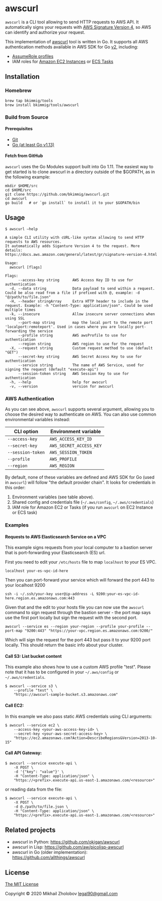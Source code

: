 # awscurl

`awscurl` is a CLI tool allowing to send HTTP requests to AWS API. It automatically signs your requests with
[AWS Signature Version 4](https://docs.aws.amazon.com/general/latest/gr/signing_aws_api_requests.html),
so AWS can identify and authorize your request.

This implementation of [awscurl](https://github.com/okigan/awscurl) tool is written in Go.
It supports all AWS authentication methods available in AWS SDK for Go [v2](https://docs.aws.amazon.com/sdk-for-go/v2/api/), including:
- [AssumeRole profiles](https://docs.aws.amazon.com/cli/latest/userguide/cli-configure-role.html)
- IAM roles for [Amazon EC2 Instances](https://docs.aws.amazon.com/AWSEC2/latest/UserGuide/iam-roles-for-amazon-ec2.html)
or [ECS Tasks](https://docs.aws.amazon.com/AmazonECS/latest/developerguide/task-iam-roles.html)

## Installation

### Homebrew

```
brew tap bkimmig/tools
brew install bkimmig/tools/awscurl
```

### Build from Source

#### Prerequisites

- [Git](https://git-scm.com/)
- [Go (at least Go v1.13)](https://golang.org/dl/)

#### Fetch from GitHub

`awscurl` uses the Go Modules support built into Go 1.11. The easiest way to get started is to clone awscurl in a directory
outside of the $GOPATH, as in the following example:

```shell
mkdir $HOME/src
cd $HOME/src
git clone https://github.com/bkimmig/awscurl.git
cd awscurl
go build   # or `go install` to install it to your $GOPATH/bin
```

## Usage

```
$ awscurl –help

A simple CLI utility with cURL-like syntax allowing to send HTTP requests to AWS resources.
It automatically adds Siganture Version 4 to the request. More details:
https://docs.aws.amazon.com/general/latest/gr/signature-version-4.html

Usage:
  awscurl [flags]

Flags:
      --access-key string      AWS Access Key ID to use for authentication
  -d, --data string            Data payload to send within a request. Could be also read from a file if prefixed with @, example: -d "@/path/to/file.json"
  -H, --header stringArray     Extra HTTP header to include in the request. Example: -h "Content-Type: application/json". Could be used multiple times
  -k, --insecure               Allow insecure server connections when using SSL
      --port-map string        map the local port to the remote port 'localport:remoteport'. Used in cases where you are locally port-forwarding the service
      --profile string         AWS awsProfile to use for authentication
      --region string          AWS region to use for the request
  -X, --request string         Custom request method to use (default "GET")
      --secret-key string      AWS Secret Access Key to use for authentication
      --service string         The name of AWS Service, used for signing the request (default "execute-api")
      --session-token string   AWS Session Key to use for authentication
  -h, --help                   help for awscurl
  -v, --version                version for awscurl
```

### AWS Authentication
As you can see above, `awscurl` supports several argument, allowing you to choose the desired way to authenticate on AWS.
You can also use common environmental variables instead:

| CLI option          | Environment variable    |
|---------------------|-------------------------|
| `--access-key`      | `AWS_ACCESS_KEY_ID`     |
| `--secret-key`      | `AWS_SECRET_ACCESS_KEY` |
| `--session-token`   | `AWS_SESSION_TOKEN`     |
| `--profile`         | `AWS_PROFILE`           |
| `--region`          | `AWS_REGION`            |

By default, none of these variables are defined and AWS SDK for Go (used in `awscurl`)
will follow "the default provider chain". It looks for credentials in this order:

1. Environment variables (see table above).
2. Shared config and credentials file (`~/.aws/config`, `~/.aws/credentials`)
3. IAM role for Amazon EC2 or Tasks (if you run `awscurl` on EC2 Instance or ECS task)

### Examples

#### Requests to AWS Elasticsearch Service on a VPC

This example signs requests from your local computer to a bastion server that is
port-forwarding your Elasticsearch (ES) url.

First you need to edit your `/etc/hosts` file to map `localhost` to your ES VPC.

```
localhost your-es-vpc-id-here
```

Then you can port-forward your service which will forward the port 443 to your
localhost 9200

`ssh -i ~/.ssh/your-key user@ip-address -L 9200:your-es-vpc-id-here.region.es.amazonaws.com:443`

Given that and the edit to your hosts file you can now use the `awscurl` command
to sign request through the bastion server - the port map says use the first
port locally but sign the request with the second port.

`awscurl --service es --region your-region --profile your-profile --port-map "9200:443" "https://your-vpc.region.es.amazonaws.com:9200/"`

Which will sign the request for the port 443 but pass it to your 9200 port
locally. This should return the basic info about your cluster.

#### Call S3: List bucket content

This example also shows how to use a custom AWS profile "test".
Please note that it has to be configured in your `~/.aws/config` or `~/.aws/credentials`.
```shell
$ awscurl --service s3 \
    --profile "test" \
    "https://awscurl-sample-bucket.s3.amazonaws.com"
```

#### Call EC2:

In this example we also pass static AWS credentials using CLI arguments:
```shell
$ awscurl --service ec2 \
    --access-key <your-aws-access-key-id> \
    --secret-key <your-aws-secret-access-key> \
    "https://ec2.amazonaws.com?Action=DescribeRegions&Version=2013-10-15"
```

#### Call API Gateway:
```shell
$ awscurl --service execute-api \
    -X POST \
    -d '{"key": "value"}' \
    -H "Content-Type: application/json" \
    "https://<prefix>.execute-api.us-east-1.amazonaws.com/<resource>"
```
or reading data from the file:
```
$ awscurl --service execute-api \
    -X POST \
    -d @./path/to/file.json \
    -H "Content-Type: application/json" \
    "https://<prefix>.execute-api.us-east-1.amazonaws.com/<resource>"
```

## Related projects

- awscurl in Python: https://github.com/okigan/awscurl
- awscurl in Lisp: https://github.com/aw/picolisp-awscurl
- awscurl in Go (older implementation): https://github.com/allthings/awscurl

## License
[The MIT License](./LICENSE)

Copyright © 2020 Mikhail Zholobov <legal90@gmail.com>
